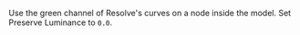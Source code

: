 Use the green channel of Resolve's curves on a node inside the model. Set Preserve Luminance to `0.0`.
